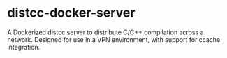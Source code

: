 # distcc-docker-server
A Dockerized distcc server to distribute C/C++ compilation across a network. Designed for use in a VPN environment, with support for ccache integration.
